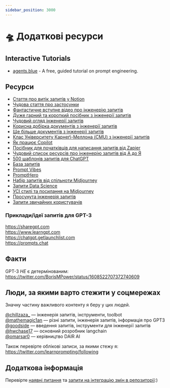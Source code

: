 ```yaml
---
sidebar_position: 3000
---
```


# 🛸 Додаткові ресурси

## Interactive Tutorials
* [agents.blue](https://www.agents.blue/) - A free, guided tutorial on prompt engineering.

## Ресурси

* [Стаття про витік запитів у Notion](https://lspace.swyx.io/p/reverse-prompt-eng)
* [Чудова стаття про застосунки](https://huyenchip.com/2023/04/11/llm-engineering.html)<br/>
* [Фантастичне вступне відео про інженерію запитів](https://youtube.com/watch?v=dOxUroR57xs&feature=shares)<br/>
* [Дуже гарний та короткий посібник з інженерії запитів](https://help.openai.com/en/articles/6654000-best-practices-for-prompt-engineering-with-openai-api)<br/>
* [Чудовий огляд інженерії запитів](https://humanloop.com/blog/prompt-engineering-101)<br/>
* [Корисна добірка документів з інженерії запитів](https://github.com/dair-ai/Prompt-Engineering-Guide)<br/>
* [Ще більше документів з інженерії запитів](https://github.com/thunlp/PromptPapers)<br/>
* [Клас Університету Карнеґі-Меллона (CMU) з інженерії запитів](https://youtu.be/5ef83Wljm-M)<br/>
* [Як працює Copilot](https://thakkarparth007.github.io/copilot-explorer/posts/copilot-internals.html)<br/>
* [Посібник для початківців для написання запитів від Zapier](https://zapier.com/blog/gpt-3-prompt/)<br/>
* [Чудовий список ресурсів про інженерію запитів від А до Я](https://github.com/promptslab/Awesome-Prompt-Engineering)<br/>
* [500 шаблонів запитів для ChatGPT](https://www.notion.so/500-ChatGPT-Prompt-Templates-d9541e901b2b4e8f800e819bdc0256da)<br/>
* [База запитів](https://promptbase.com/) <br/>
* [Prompt Vibes](https://www.promptvibes.com/) <br/>
* [PromptHero](https://prompthero.com/)
* [Набір запитів від спільноти Midjourney](https://www.midjourney.com/showcase/recent/)<br/>
* [Запити Data Science](https://github.com/travistangvh/ChatGPT-Data-Science-Prompts.git)
* [УСІ стилі та посилання на Midjourney](https://github.com/willwulfken/MidJourney-Styles-and-Keywords-Reference)<br/>
* [Просунута інженерія запитів](https://jamesbachini.com/advanced-midjourney-prompt-engineering/#midjourney-flags)
* [Запити звичайних користувачів](https://www.ordinarypeopleprompts.com/)

### Приклади/ідеї запитів для GPT-3

https://sharegpt.com <br/> https://www.learngpt.com <br/> https://chatgpt.getlaunchlist.com <br/> https://prompts.chat


## Факти

GPT-3 *НЕ* є детермінованим: https://twitter.com/BorisMPower/status/1608522707372740609

## Люди, за якими варто стежити у соцмережах

Значну частину важливого контенту я беру у цих людей.

[@chillzaza_](https://mobile.twitter.com/chillzaza_) — інженерія запитів, інструменти, toolbot<br/> [@mathemagic1an](https://mobile.twitter.com/mathemagic1an) — різні запити, інженерія запитів, інформація про GPT3<br/> [@goodside](https://twitter.com/goodside/status/1588247865503010816) — введення запитів, інструменти для інженерії запитів<br/> [@hwchase17](https://twitter.com/hwchase17) — основний розробник langchain<br/> [@omarsar0](https://twitter.com/omarsar0) — керівництво DAIR AI

Також перевірте облікові записи, за якими стежу я: https://twitter.com/learnprompting/following

## Додаткова інформація

Перевірте [наявні питання](https://github.com/trigaten/Learn_Prompting/issues) та [ запити на інтеграцію змін в репозиторії](https://github.com/trigaten/Learn_Prompting/pulls):)
